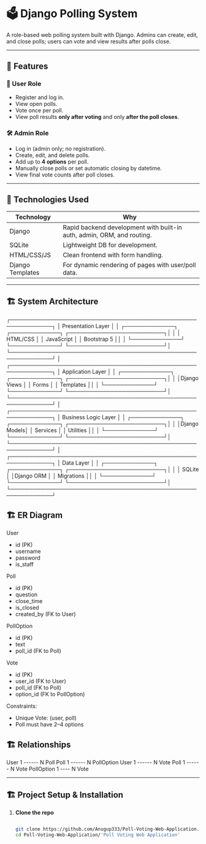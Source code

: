 # 🗳️ Django Polling System

A role-based web polling system built with Django. Admins can create, edit, and close polls; users can vote and view results after polls close.

---

## 🚀 Features

### 👤 User Role
- Register and log in.
- View open polls.
- Vote once per poll.
- View poll results **only after voting** and only **after the poll closes**.

### 🛠️ Admin Role
- Log in (admin only; no registration).
- Create, edit, and delete polls.
- Add up to **4 options** per poll.
- Manually close polls or set automatic closing by datetime.
- View final vote counts after poll closes.
  
---

## 🧰 Technologies Used

| Technology | Why |
|------------|-----|
| Django     | Rapid backend development with built-in auth, admin, ORM, and routing. |
| SQLite     | Lightweight DB for development. |
| HTML/CSS/JS   | Clean frontend with form handling. |
| Django Templates | For dynamic rendering of pages with user/poll data. |

---


## 🏗️ System Architecture

┌─────────────────────────────────────────────────────────────┐
│ Presentation Layer │
│ ┌─────────────┐ ┌─────────────┐ ┌─────────────────────────┐│
│ │ HTML/CSS │ │ JavaScript │ │ Bootstrap 5 ││
│ └─────────────┘ └─────────────┘ └─────────────────────────┘│
└─────────────────────────────────────────────────────────────┘
│
┌─────────────────────────────────────────────────────────────┐
│ Application Layer │
│ ┌─────────────┐ ┌─────────────┐ ┌─────────────────────────┐│
│ │Django Views │ │ Forms │ │ Templates ││
│ └─────────────┘ └─────────────┘ └─────────────────────────┘│
└─────────────────────────────────────────────────────────────┘
│
┌─────────────────────────────────────────────────────────────┐
│ Business Logic Layer │
│ ┌─────────────┐ ┌─────────────┐ ┌─────────────────────────┐│
│ │Django Models│ │ Services │ │ Utilities ││
│ └─────────────┘ └─────────────┘ └─────────────────────────┘│
└─────────────────────────────────────────────────────────────┘
│
┌─────────────────────────────────────────────────────────────┐
│ Data Layer │
│ ┌─────────────┐ ┌─────────────┐ ┌─────────────────────────┐│
│ │ SQLite │ │Django ORM │ │ Migrations ││
│ └─────────────┘ └─────────────┘ └─────────────────────────┘│
└─────────────────────────────────────────────────────────────┘


## 🏗️ ER Diagram

User
- id (PK)
- username
- password
- is_staff

Poll
- id (PK)
- question
- close_time
- is_closed
- created_by (FK to User)

PollOption
- id (PK)
- text
- poll_id (FK to Poll)

Vote
- id (PK)
- user_id (FK to User)
- poll_id (FK to Poll)
- option_id (FK to PollOption)

Constraints:
- Unique Vote: (user, poll)
- Poll must have 2–4 options


## 🏗️ Relationships

User     1 ------ N   Poll
Poll     1 ------ N   PollOption
User     1 ------ N   Vote
Poll     1 ------ N   Vote
PollOption 1 ---- N   Vote



---

## 🏗️ Project Setup & Installation

1. **Clone the repo**
   ```bash
   
   git clone https://github.com/Anugup333/Poll-Voting-Web-Application.git
   cd Poll-Voting-Web-Application/'Poll Voting Web Application'
   

